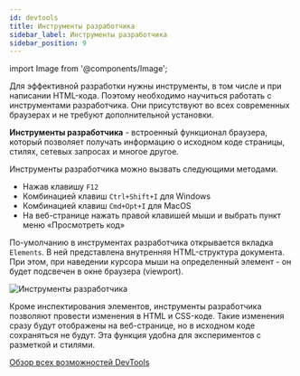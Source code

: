 ```yaml
---
id: devtools
title: Инструменты разработчика
sidebar_label: Инструменты разработчика
sidebar_position: 9
---
```


import Image from '@components/Image';

Для эффективной разработки нужны инструменты, в том числе и при написании
HTML-кода. Поэтому необходимо научиться работать с инструментами разработчика.
Они присутствуют во всех современных браузерах и не требуют дополнительной
установки.

**Инструменты разработчика** - встроенный функционал браузера, который позволяет
получать информацию о исходном коде страницы, стилях, сетевых запросах и многое
другое.

Инструменты разработчика можно вызвать следующими методами.

- Нажав клавишу `F12`
- Комбинацией клавиш `Ctrl+Shift+I` для Windows
- Комбинацией клавиш `Cmd+Opt+I` для MacOS
- На веб-странице нажать правой клавишей мыши и выбрать пункт меню «Просмотреть
  код»

По-умолчанию в инструментах разработчика открывается вкладка `Elements`. В ней
представлена внутренняя HTML-структура документа. При этом, при наведении
курсора мыши на определенный элемент - он будет подсвечен в окне браузера
(viewport).

<Image alt="Инструменты разработчика" src='img/html-css/devtools.png' fullWidth />

Кроме инспектирования элементов, инструменты разработчика позволяют провести
изменения в HTML и CSS-коде. Такие изменения сразу будут отображены на
веб-странице, но в исходном коде сохраняться не будут. Эта функция удобна для
экспериментов с разметкой и стилями.

[Обзор всех возможностей DevTools](https://developer.chrome.com/devtools)
